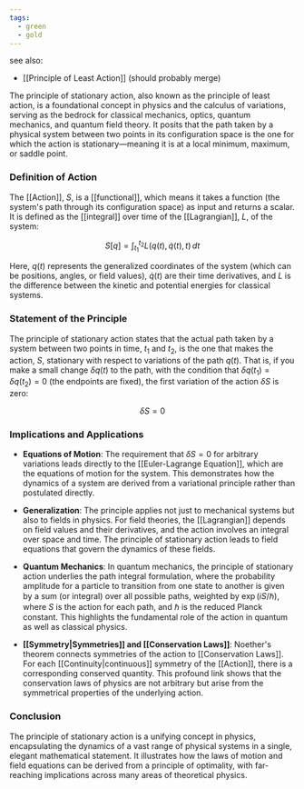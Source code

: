 ```yaml
---
tags:
  - green
  - gold
---
```

see also:
- [[Principle of Least Action]] (should probably merge)

The principle of stationary action, also known as the principle of least action, is a foundational concept in physics and the calculus of variations, serving as the bedrock for classical mechanics, optics, quantum mechanics, and quantum field theory. It posits that the path taken by a physical system between two points in its configuration space is the one for which the action is stationary—meaning it is at a local minimum, maximum, or saddle point.

### Definition of Action

The [[Action]], $S$, is a [[functional]], which means it takes a function (the system's path through its configuration space) as input and returns a scalar. It is defined as the [[integral]] over time of the [[Lagrangian]], $L$, of the system:

$$
S[q] = \int_{t_1}^{t_2} L(q(t), \dot{q}(t), t) \, dt
$$

Here, $q(t)$ represents the generalized coordinates of the system (which can be positions, angles, or field values), $\dot{q}(t)$ are their time derivatives, and $L$ is the difference between the kinetic and potential energies for classical systems.

### Statement of the Principle

The principle of stationary action states that the actual path taken by a system between two points in time, $t_1$ and $t_2$, is the one that makes the action, $S$, stationary with respect to variations of the path $q(t)$. That is, if you make a small change $\delta q(t)$ to the path, with the condition that $\delta q(t_1) = \delta q(t_2) = 0$ (the endpoints are fixed), the first variation of the action $\delta S$ is zero:

$$
\delta S = 0
$$

### Implications and Applications

- **Equations of Motion**: The requirement that $\delta S = 0$ for arbitrary variations leads directly to the [[Euler-Lagrange Equation]], which are the equations of motion for the system. This demonstrates how the dynamics of a system are derived from a variational principle rather than postulated directly.
  
- **Generalization**: The principle applies not just to mechanical systems but also to fields in physics. For field theories, the [[Lagrangian]] depends on field values and their derivatives, and the action involves an integral over space and time. The principle of stationary action leads to field equations that govern the dynamics of these fields.

- **Quantum Mechanics**: In quantum mechanics, the principle of stationary action underlies the path integral formulation, where the probability amplitude for a particle to transition from one state to another is given by a sum (or integral) over all possible paths, weighted by $\exp(iS/\hbar)$, where $S$ is the action for each path, and $\hbar$ is the reduced Planck constant. This highlights the fundamental role of the action in quantum as well as classical physics.

- **[[Symmetry|Symmetries]] and [[Conservation Laws]]**: Noether's theorem connects symmetries of the action to [[Conservation Laws]]. For each [[Continuity|continuous]] symmetry of the [[Action]], there is a corresponding conserved quantity. This profound link shows that the conservation laws of physics are not arbitrary but arise from the symmetrical properties of the underlying action.

### Conclusion

The principle of stationary action is a unifying concept in physics, encapsulating the dynamics of a vast range of physical systems in a single, elegant mathematical statement. It illustrates how the laws of motion and field equations can be derived from a principle of optimality, with far-reaching implications across many areas of theoretical physics.